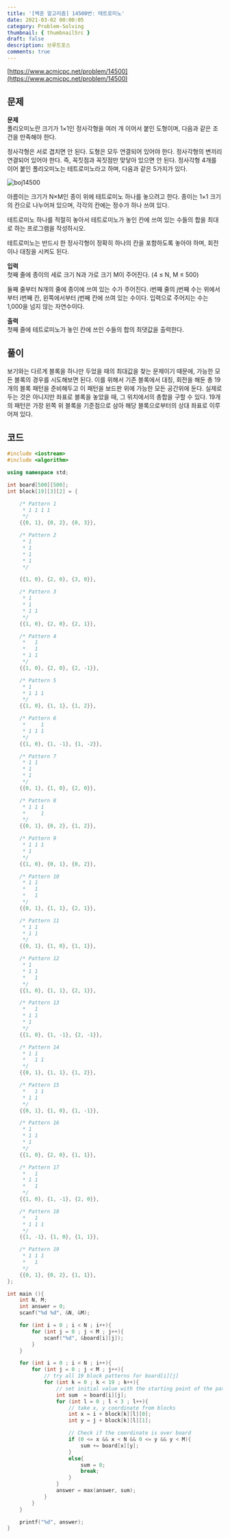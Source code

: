 ```yaml
---
title: '[백준 알고리즘] 14500번: 테트로미노'
date: 2021-03-02 00:00:05
category: Problem-Solving
thumbnail: { thumbnailSrc }
draft: false
description: 브루트포스
comments: true
---
```


[https://www.acmicpc.net/problem/14500](https://www.acmicpc.net/problem/14500)

## 문제

**문제**<br>
폴리오미노란 크기가 1×1인 정사각형을 여러 개 이어서 붙인 도형이며, 다음과 같은 조건을 만족해야 한다.

정사각형은 서로 겹치면 안 된다.
도형은 모두 연결되어 있어야 한다.
정사각형의 변끼리 연결되어 있어야 한다. 즉, 꼭짓점과 꼭짓점만 맞닿아 있으면 안 된다.
정사각형 4개를 이어 붙인 폴리오미노는 테트로미노라고 하며, 다음과 같은 5가지가 있다.

![boj14500](https://onlinejudgeimages.s3-ap-northeast-1.amazonaws.com/problem/14500/1.png)

아름이는 크기가 N×M인 종이 위에 테트로미노 하나를 놓으려고 한다. 종이는 1×1 크기의 칸으로 나누어져 있으며, 각각의 칸에는 정수가 하나 쓰여 있다.

테트로미노 하나를 적절히 놓아서 테트로미노가 놓인 칸에 쓰여 있는 수들의 합을 최대로 하는 프로그램을 작성하시오.

테트로미노는 반드시 한 정사각형이 정확히 하나의 칸을 포함하도록 놓아야 하며, 회전이나 대칭을 시켜도 된다.

**입력**<br>
첫째 줄에 종이의 세로 크기 N과 가로 크기 M이 주어진다. (4 ≤ N, M ≤ 500)

둘째 줄부터 N개의 줄에 종이에 쓰여 있는 수가 주어진다. i번째 줄의 j번째 수는 위에서부터 i번째 칸, 왼쪽에서부터 j번째 칸에 쓰여 있는 수이다. 입력으로 주어지는 수는 1,000을 넘지 않는 자연수이다.

**출력**<br>
첫째 줄에 테트로미노가 놓인 칸에 쓰인 수들의 합의 최댓값을 출력한다.

## 풀이

보기와는 다르게 블록을 하나만 두었을 때의 최대값을 찾는 문제이기 때문에, 가능한 모든 블록의 경우를 시도해보면 된다. 이를 위해서 기존 블록에서 대칭, 회전을 해둔 총 19개의 블록 패턴을 준비해두고 이 패턴을 보드판 위에 가능한 모든 공간위에 둔다. 실제로 두는 것은 아니지만 좌표로 블록을 놓았을 때, 그 위치에서의 총합을 구할 수 있다. 19개의 패턴은 가장 왼쪽 위 블록을 기준점으로 삼아 해당 블록으로부터의 상대 좌표로 이루어져 있다.

## 코드

```cpp
#include <iostream>
#include <algorithm>

using namespace std;

int board[500][500];
int block[19][3][2] = {

    /* Pattern 1
     * 1 1 1 1
     */
    {{0, 1}, {0, 2}, {0, 3}},

    /* Pattern 2
     * 1
     * 1
     * 1
     * 1
     */

    {{1, 0}, {2, 0}, {3, 0}},

    /* Pattern 3
     * 1
     * 1
     * 1 1
     */
    {{1, 0}, {2, 0}, {2, 1}},

    /* Pattern 4
     *   1
     *   1
     * 1 1
     */
    {{1, 0}, {2, 0}, {2, -1}},

    /* Pattern 5
     * 1
     * 1 1 1
     */
    {{1, 0}, {1, 1}, {1, 2}},

    /* Pattern 6
     *     1
     * 1 1 1
     */
    {{1, 0}, {1, -1}, {1, -2}},

    /* Pattern 7
     * 1 1
     * 1
     * 1
     */
    {{0, 1}, {1, 0}, {2, 0}},

    /* Pattern 8
     * 1 1 1
     *     1
     */
    {{0, 1}, {0, 2}, {1, 2}},

    /* Pattern 9
     * 1 1 1
     * 1
     */
    {{1, 0}, {0, 1}, {0, 2}},

    /* Pattern 10
     * 1 1
     *   1
     *   1
     */
    {{0, 1}, {1, 1}, {2, 1}},

    /* Pattern 11
     * 1 1
     * 1 1
     */
    {{0, 1}, {1, 0}, {1, 1}},

    /* Pattern 12
     * 1
     * 1 1
     *   1
     */
    {{1, 0}, {1, 1}, {2, 1}},

    /* Pattern 13
     *   1
     * 1 1
     * 1
     */
    {{1, 0}, {1, -1}, {2, -1}},

    /* Pattern 14
     * 1 1
     *   1 1
     */
    {{0, 1}, {1, 1}, {1, 2}},

    /* Pattern 15
     *   1 1
     * 1 1
     */
    {{0, 1}, {1, 0}, {1, -1}},

    /* Pattern 16
     * 1
     * 1 1
     * 1
     */
    {{1, 0}, {2, 0}, {1, 1}},

    /* Pattern 17
     *   1
     * 1 1
     *   1
     */
    {{1, 0}, {1, -1}, {2, 0}},

    /* Pattern 18
     *   1
     * 1 1 1
     */
    {{1, -1}, {1, 0}, {1, 1}},

    /* Pattern 19
     * 1 1 1
     *   1
     */
    {{0, 1}, {0, 2}, {1, 1}},
};

int main (){
    int N, M;
    int answer = 0;
    scanf("%d %d", &N, &M);

    for (int i = 0 ; i < N ; i++){
        for (int j = 0 ; j < M ; j++){
            scanf("%d", &board[i][j]);
        }
    }

    for (int i = 0 ; i < N ; i++){
        for (int j = 0 ; j < M ; j++){
            // try all 19 block patterns for board[i][j]
            for (int k = 0 ; k < 19 ; k++){
                // set initial value with the starting point of the pattern
                int sum  = board[i][j];
                for (int l = 0 ; l < 3 ; l++){
                    // take x, y coordinate from blocks
                    int x = i + block[k][l][0];
                    int y = j + block[k][l][1];

                    // Check if the coordinate is over board
                    if (0 <= x && x < N && 0 <= y && y < M){
                        sum += board[x][y];
                    }
                    else{
                        sum = 0;
                        break;
                    }
                }
                answer = max(answer, sum);
            }
        }
    }

    printf("%d", answer);
}

```
